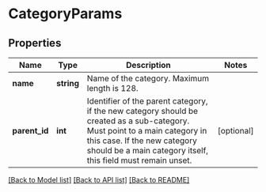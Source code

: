 # CategoryParams

## Properties
Name | Type | Description | Notes
------------ | ------------- | ------------- | -------------
**name** | **string** | Name of the category. Maximum length is 128. | 
**parent_id** | **int** | Identifier of the parent category, if the new category should be created as a sub-category. Must point to a main category in this case. If the new category should be a main category itself, this field must remain unset. | [optional] 

[[Back to Model list]](../README.md#documentation-for-models) [[Back to API list]](../README.md#documentation-for-api-endpoints) [[Back to README]](../README.md)


